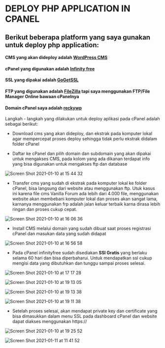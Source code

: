 # DEPLOY PHP APPLICATION IN CPANEL

## Berikut beberapa platform yang saya gunakan untuk deploy php application:


#### CMS yang akan dideploy adalah [WordPress CMS](https://wordpress.org/)
#### cPanel  yang digunakan adalah [Infinity free](https://infinityfree.net/)
#### SSL yang dipakai adalah [GoGetSSL](https://www.gogetssl.com/)
#### FTP yang digunakan adalah [FileZilla](https://filezilla-project.org/) tapi saya menggunakan FTP/File Manager Online bawaan cPanelnya
#### Domain cPanel saya adalah [reckywp](https://reckywp.rf.gd/)


Langkah - langkah yang dilakukan untuk deploy aplikasi pada cPanel adalah sebagai berikut: 

- Download cms yang akan dideploy, dan ekstrak pada komputer lokal agar mempercepat proses deploy sehingga tidak perlu ekstrak didalam folder cPanel

- Daftar ke cPanel dan pilih domain dan subdomain yang akan dipakai untuk mengakses CMS, pada kolom yang ada dikanan terdapat info yang bisa digunakan untuk mengakses ftp dan database


![Screen Shot 2021-01-10 at 15 44 32](https://user-images.githubusercontent.com/45087061/105947009-e3eb2280-609a-11eb-819c-98c9fa9d421b.png)


- Transfer cms yang sudah di ekstrak pada komputer lokal ke folder cPanel, bisa langsung dari website atau menggunakan ftp. Utuk kasus ini karena file cms Vanilla Forum ada lebih dari 4.000 file, menggunakan website akan membebani komputer lokal dan proses akan sangat lama, karnanya menggunakan frp adalah jalan keluar terbaik karna dirasa lebih ringan dan proses cukup cepat.


![Screen Shot 2021-01-10 at 16 06 36](https://user-images.githubusercontent.com/45087061/105947045-f7968900-609a-11eb-9ab8-2658c1feb6e5.png)


- Install CMS melalui domain yang sudah dibuat saat proses registrasi cPanel dan masukan data yang sudah didapat


![Screen Shot 2021-01-10 at 16 56 58](https://user-images.githubusercontent.com/45087061/105947089-11d06700-609b-11eb-9442-fe5a5a8ee1ca.png)

- Pada cPanel infinityfree sudah disediakan **SSl Gratis** yang berlaku selama 60 hari dan bisa diperbaharui. Untuk mendapatkan ssl cukup mengisi data yang dibutuhkan dan tunggu sampai proses selesai.


![Screen Shot 2021-01-10 at 17 17 28](https://user-images.githubusercontent.com/45087061/105947150-2f053580-609b-11eb-9945-c8cc4dc66e7f.png)

![Screen Shot 2021-01-10 at 19 13 05](https://user-images.githubusercontent.com/45087061/105947219-56f49900-609b-11eb-9d10-2b653cb615fc.png)

![Screen Shot 2021-01-10 at 19 13 38](https://user-images.githubusercontent.com/45087061/105947287-71c70d80-609b-11eb-9715-72e9ae269920.png)


![Screen Shot 2021-01-10 at 19 11 38](https://user-images.githubusercontent.com/45087061/105947484-c10d3e00-609b-11eb-8ce3-3988aacb4a0d.png)


- Setelah proses selesai, akan mendapat private key dan certificate yang bisa dimasukkan dalam menu SSL pada dashboard cPanel dan website dapat diakses menggunakan https://


![Screen Shot 2021-01-10 at 19 25 52](https://user-images.githubusercontent.com/45087061/105947520-d5513b00-609b-11eb-9b3d-be7a0fc8b2dc.png)

![Screen Shot 2021-01-11 at 11 41 52](https://user-images.githubusercontent.com/45087061/105947587-f2860980-609b-11eb-97ae-f7021e66aa04.png)